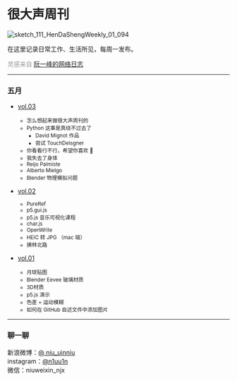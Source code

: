 # 很大声周刊
![sketch_111_HenDaShengWeekly_01_094](https://user-images.githubusercontent.com/20842136/117564051-97bd6e80-b0dc-11eb-9ac2-7dd37c12ef46.png)

在这里记录日常工作、生活所见，每周一发布。

<font color=#999999>灵感来自 [阮一峰的网络日志](http://www.ruanyifeng.com/blog/)</font>
***

### 五月
* [vol.03](docs/vol.01.md)
    <small>
    * 怎么想起来做很大声周刊的
    * Python 这事是真绕不过去了
        * David Mignot 作品
        * 尝试 TouchDeisgner
    * 你看看行不行，希望你喜欢 🤗
    * 我失去了身体
    * Reijo Palmiste
    * Alberto Mielgo
    * Blender 物理模拟问题
    </small>

* [vol.02](docs/vol.02.md)
    <small>
    * PureRef
    * p5.gui.js
    * p5.js 音乐可视化课程
    * char.js
    * OpenWrite
    * HEIC 转 JPG （mac 端）
    * 拂林北路
    </small>

* [vol.01](docs/vol.01.md)
    <small>
    * 月球贴图
    * Blender Eevee 玻璃材质
    * 3D材质
    * p5.js 演示
    * 色差 + 运动模糊
    * 如何在 GitHub 自述文件中添加图片
    </small>

***
### 聊一聊
新浪微博：[@ niu_uinniu](https://weibo.com/u/1683849881)  
instagram：[@n1uu1n](https://www.instagram.com/n1uu1n/)  
微信：niuweixin_njx